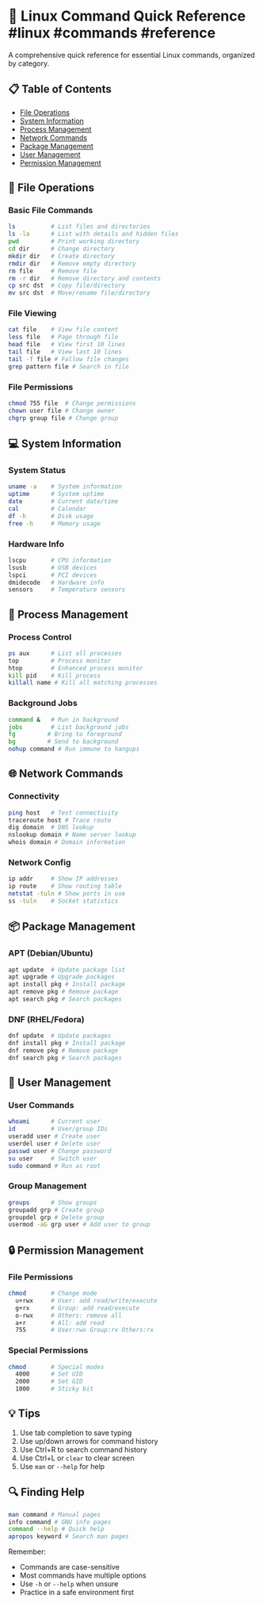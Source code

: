 # 📖 Linux Command Quick Reference #linux #commands #reference

A comprehensive quick reference for essential Linux commands, organized by category.

## 📋 Table of Contents
- [File Operations](#file-operations)
- [System Information](#system-information)
- [Process Management](#process-management)
- [Network Commands](#network-commands)
- [Package Management](#package-management)
- [User Management](#user-management)
- [Permission Management](#permission-management)

## 📁 File Operations

### Basic File Commands
```bash
ls          # List files and directories
ls -la      # List with details and hidden files
pwd         # Print working directory
cd dir      # Change directory
mkdir dir   # Create directory
rmdir dir   # Remove empty directory
rm file     # Remove file
rm -r dir   # Remove directory and contents
cp src dst  # Copy file/directory
mv src dst  # Move/rename file/directory
```

### File Viewing
```bash
cat file    # View file content
less file   # Page through file
head file   # View first 10 lines
tail file   # View last 10 lines
tail -f file # Follow file changes
grep pattern file # Search in file
```

### File Permissions
```bash
chmod 755 file  # Change permissions
chown user file # Change owner
chgrp group file # Change group
```

## 💻 System Information

### System Status
```bash
uname -a    # System information
uptime      # System uptime
date        # Current date/time
cal         # Calendar
df -h       # Disk usage
free -h     # Memory usage
```

### Hardware Info
```bash
lscpu       # CPU information
lsusb       # USB devices
lspci       # PCI devices
dmidecode   # Hardware info
sensors     # Temperature sensors
```

## 🔄 Process Management

### Process Control
```bash
ps aux      # List all processes
top         # Process monitor
htop        # Enhanced process monitor
kill pid    # Kill process
killall name # Kill all matching processes
```

### Background Jobs
```bash
command &   # Run in background
jobs        # List background jobs
fg         # Bring to foreground
bg         # Send to background
nohup command # Run immune to hangups
```

## 🌐 Network Commands

### Connectivity
```bash
ping host   # Test connectivity
traceroute host # Trace route
dig domain  # DNS lookup
nslookup domain # Name server lookup
whois domain # Domain information
```

### Network Config
```bash
ip addr     # Show IP addresses
ip route    # Show routing table
netstat -tuln # Show ports in use
ss -tuln    # Socket statistics
```

## 📦 Package Management

### APT (Debian/Ubuntu)
```bash
apt update  # Update package list
apt upgrade # Upgrade packages
apt install pkg # Install package
apt remove pkg # Remove package
apt search pkg # Search packages
```

### DNF (RHEL/Fedora)
```bash
dnf update  # Update packages
dnf install pkg # Install package
dnf remove pkg # Remove package
dnf search pkg # Search packages
```

## 👥 User Management

### User Commands
```bash
whoami      # Current user
id          # User/group IDs
useradd user # Create user
userdel user # Delete user
passwd user # Change password
su user     # Switch user
sudo command # Run as root
```

### Group Management
```bash
groups      # Show groups
groupadd grp # Create group
groupdel grp # Delete group
usermod -aG grp user # Add user to group
```

## 🔒 Permission Management

### File Permissions
```bash
chmod       # Change mode
  u+rwx     # User: add read/write/execute
  g+rx      # Group: add read/execute
  o-rwx     # Others: remove all
  a+r       # All: add read
  755       # User:rwx Group:rx Others:rx
```

### Special Permissions
```bash
chmod       # Special modes
  4000      # Set UID
  2000      # Set GID
  1000      # Sticky bit
```

## 💡 Tips

1. Use tab completion to save typing
2. Use up/down arrows for command history
3. Use Ctrl+R to search command history
4. Use Ctrl+L or `clear` to clear screen
5. Use `man` or `--help` for help

## 🔍 Finding Help

```bash
man command # Manual pages
info command # GNU info pages
command --help # Quick help
apropos keyword # Search man pages
```

Remember:
- Commands are case-sensitive
- Most commands have multiple options
- Use `-h` or `--help` when unsure
- Practice in a safe environment first
